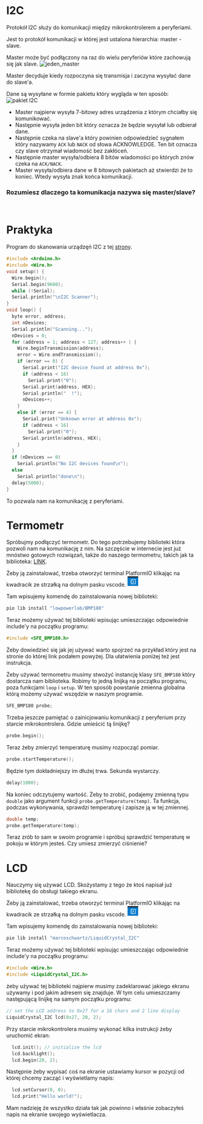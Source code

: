 # I2C

Protokół I2C służy do komunikacji między mikrokontrolerem a peryferiami.

Jest to protokół komunikacji w której jest ustalona hierarchia: master - slave.

Master może być podłączony na raz do wielu peryferiów które zachowują się jak slave.
![jeden_master](https://www.circuitbasics.com/wp-content/uploads/2016/01/Introduction-to-I2C-Data-Transmission-Diagram-START-CONDITION-3-768x695.png)

Master decyduje kiedy rozpoczyna się transmisja i zaczyna wysyłać dane do slave'a.

Dane są wysyłane w formie pakietu który wygląda w ten sposób:
![pakiet I2C](https://www.circuitbasics.com/wp-content/uploads/2016/01/Introduction-to-I2C-Message-Frame-and-Bit-2-1024x258.png)

- Master najpierw wysyła 7-bitowy adres urządzenia z którym chciałby się komunikować. 
- Następnie wysyła jeden bit który oznacza że będzie wysyłał lub odbierał dane.
- Następnie czeka na slave'a który powinien odpowiedzieć sygnałem który nazywamy `ACK` lub `NACK` od słowa ACKNOWLEDGE. Ten bit oznacza czy slave otrzymał wiadomość bez zakłóceń.
- Następnie master wysyła/odbiera 8 bitów wiadomości po których znów czeka na `ACK/NACK`.
- Master wysyła/odbiera dane w 8 bitowych pakietach aż stwierdzi że to koniec. Wtedy wysyła znak końca komunikacji.

### Rozumiesz dlaczego ta komunikacja nazywa się master/slave?

<br>

# Praktyka

Program do skanowania urządzęń I2C z tej [strony](https://www.makerguides.com/character-i2c-lcd-arduino-tutorial/).
```c++
#include <Arduino.h>
#include <Wire.h>
void setup() {
  Wire.begin();
  Serial.begin(9600);
  while (!Serial);
  Serial.println("\nI2C Scanner");
}
void loop() {
  byte error, address;
  int nDevices;
  Serial.println("Scanning...");
  nDevices = 0;
  for (address = 1; address < 127; address++ ) {
    Wire.beginTransmission(address);
    error = Wire.endTransmission();
    if (error == 0) {
      Serial.print("I2C device found at address 0x");
      if (address < 16)
        Serial.print("0");
      Serial.print(address, HEX);
      Serial.println("  !");
      nDevices++;
    }
    else if (error == 4) {
      Serial.print("Unknown error at address 0x");
      if (address < 16)
        Serial.print("0");
      Serial.println(address, HEX);
    }
  }
  if (nDevices == 0)
    Serial.println("No I2C devices found\n");
  else
    Serial.println("done\n");
  delay(5000);
}
```

To pozwala nam na komunikację z peryferiami.

# Termometr

Spróbujmy podłączyć termometr. Do tego potrzebujemy biblioteki która pozwoli nam na komunikację z nim.
Na szczęście w internecie jest już mnóstwo gotowych rozwiązań, także do naszego termometru, takich jak ta biblioteka: [LINK](https://platformio.org/lib/show/532/BMP180/examples).


Żeby ją zainstalować, trzeba otworzyć terminal PlatformIO klikając na kwadracik ze strzałką na dolnym pasku vscode.
![ikonka](temat6/ikonka.png)

Tam wpisujemy komendę do zainstalowania nowej biblioteki:
```bash
pio lib install "lowpowerlab/BMP180"
```

Teraz możemy używać tej biblioteki wpisując umieszczając odpowiednie include'y na początku programu:

```c++
#include <SFE_BMP180.h>
```

Żeby dowiedzieć się jak jej używać warto spojrzeć na przykład który jest na stronie do której link podałem powyżej. Dla ułatwienia poniżej też jest instrukcja.

Żeby używać termometru musimy stwożyć instancję klasy `SFE_BMP180` który dostarcza nam biblioteka. Robimy to jedną linijką na początku programu, poza funkcjami `loop` i `setup`. W ten sposób powstanie zmienna globalna którą możemy używać wszędzie w naszym programie.

```c++
SFE_BMP180 probe;
```

Trzeba jeszcze pamiętać o zainicjowaniu komunikacji z peryferium przy starcie mikrokontrolera.
Gdzie umieścić tą linijkę?
```c++
probe.begin();
```

Teraz żeby zmierzyć temperaturę musimy rozpocząć pomiar.
```c++
probe.startTemperature();
```
Będzie tym dokładniejszy im dłużej trwa. Sekunda wystarczy.
```c++
delay(1000);
```
Na koniec odczytujemy wartość. Żeby to zrobić, podajemy zmienną typu `double` jako argument funkcji `probe.getTemperature(temp)`. Ta funkcja, podczas wykonywania, sprawdzi temperaturę i zapisze ją w tej zmiennej.
```c++
double temp;
probe.getTemperature(temp);
```

Teraz zrób to sam w swoim programie i spróbuj sprawdzić temperaturę w pokoju w którym jesteś.
Czy umiesz zmierzyć ciśnienie?

# LCD

Nauczymy się używać LCD. Skożystamy z tego że ktoś napisał już bibliotekę do obsługi takiego ekranu.

Żeby ją zainstalować, trzeba otworzyć terminal PlatformIO klikając na kwadracik ze strzałką na dolnym pasku vscode.
![ikonka](temat6/ikonka.png)

Tam wpisujemy komendę do zainstalowania nowej biblioteki:
```bash
pio lib install "marcoschwartz/LiquidCrystal_I2C"
```

Teraz możemy używać tej biblioteki wpisując umieszczając odpowiednie include'y na początku programu:

```c++
#include <Wire.h>
#include <LiquidCrystal_I2C.h>
```

żeby używać tej biblioteki najpierw musimy zadeklarować jakiego ekranu używamy i pod jakim adresem się znajduje. W tym celu umieszczamy następującą linijkę na samym początku programu:
```c++
// set the LCD address to 0x27 for a 16 chars and 2 line display
LiquidCrystal_I2C lcd(0x27, 20, 2);
```

Przy starcie mikrokontrolera musimy wykonać kilka instrukcji żeby uruchomić ekran:
```c++
  lcd.init(); // initialize the lcd
  lcd.backlight();
  lcd.begin(20, 2);
```

Następnie żeby wypisać coś na ekranie ustawiamy kursor w pozycji od której chcemy zacząć i wyświetlamy napis:
```c++
  lcd.setCursor(0, 0);
  lcd.print("Hello world!");
```

Mam nadzieję że wszystko działa tak jak powinno i właśnie zobaczyłeś napis na ekranie swojego wyświetlacza.

